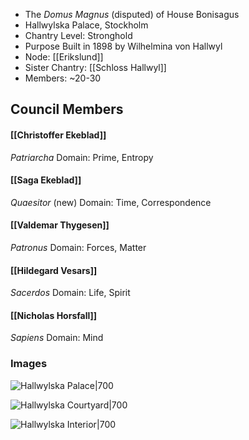 - The _Domus Magnus_ (disputed) of House Bonisagus
- Hallwylska Palace, Stockholm
- Chantry Level: Stronghold
- Purpose Built in 1898 by Wilhelmina von Hallwyl
- Node: [[Erikslund]]
- Sister Chantry: [[Schloss Hallwyl]]
- Members: ~20-30

## Council Members

#### [[Christoffer Ekeblad]]
*Patriarcha*
Domain: Prime, Entropy
#### [[Saga Ekeblad]]
*Quaesitor* (new)
Domain: Time, Correspondence
#### [[Valdemar Thygesen]]
*Patronus*
Domain: Forces, Matter
#### [[Hildegard Vesars]]
*Sacerdos*
Domain: Life, Spirit
#### [[Nicholas Horsfall]]
*Sapiens*
Domain: Mind

### Images

![Hallwylska Palace|700](https://www.city-guide-stockholm.com/_bibli/annonces/409/hd/hallwylska-museet-2.jpg)

![Hallwylska Courtyard|700](https://shm.se/wp-content/uploads/2017/10/hallwyl_vinjett.jpg)

![Hallwylska Interior|700](https://hallwylskamuseet.se/wp-content/uploads/2022/03/bc537b4a958a9bab_org.jpg)

